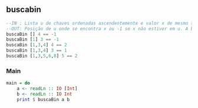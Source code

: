 ## buscabin
```hs
--IN : Lista u de chaves ordenadas ascendentemente e valor x de mesmo tipo base de u
--OUT: Posição de u onde se encontra x ou -1 se x não estiver em u. A busca deve ser binária.
buscaBin [] 4 == -1
buscaBin [1] 3 == -1
buscaBin [1,3,4] 4 == 2
buscaBin [1,3,4] 3 == 1
buscaBin [1,3,5,6,8] 5 == 2
```


<!--MAIN_BEGIN-->
### Main
```hs
main = do
    a <- readLn :: IO [Int]
    b <- readLn :: IO Int
    print $ buscaBin a b

```
<!--MAIN_END-->
